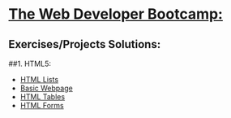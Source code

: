 # [The Web Developer Bootcamp: ](https://www.udemy.com/course/the-web-developer-bootcamp/)

Exercises/Projects Solutions:
---

##1. HTML5:
* [HTML Lists](https://balakrishnaidu.github.io/Web-Develpment-Bootcamp/HTML5/HTML-lists.html)
* [Basic Webpage](https://balakrishnaidu.github.io/Web-Develpment-Bootcamp/HTML5/rusty.html)
* [HTML Tables](https://balakrishnaidu.github.io/Web-Develpment-Bootcamp/HTML5/pokemon.html)
* [HTML Forms](https://balakrishnaidu.github.io/Web-Develpment-Bootcamp/HTML5/forms-exercise.html)
	

